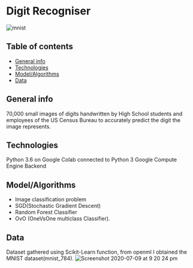 # Digit Recogniser 
![mnist](https://user-images.githubusercontent.com/48221355/87086246-382ad400-c229-11ea-82b2-6c7419bf1085.gif)


## Table of contents 
* [General info](#general-info)
* [Technologies](#technologies)
* [Model/Algorithms](#model-&-algorithms)
* [Data](#data)

## General info 
70,000 small images of digits handwritten by High School students and employees of the US Census Bureau to accurately predict the digit the image represents.  

## Technologies 
Python 3.6 on Google Colab connected to Python 3 Google Compute Engine Backend

## Model/Algorithms
*  Image classification problem 
* SGD(Stochastic Gradient Descent)
* Random Forest Classifier
* OvO (OneVsOne multiclass Classifier). 

## Data
Dataset gathered using Scikit-Learn function, from openml I obtained the MNIST dataset(mnist_784). 
![Screenshot 2020-07-09 at 9 20 24 pm](https://user-images.githubusercontent.com/48221355/87087115-6c52c480-c22a-11ea-9846-b5b7abcc24de.png)

